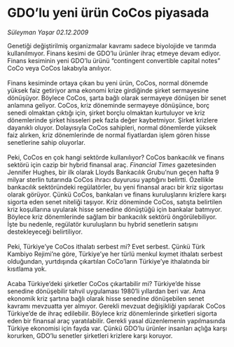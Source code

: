 # GDO’lu yeni ürün CoCos piyasada

*Süleyman Yaşar 02.12.2009*

<div class="taraf_structure_2col_1zq">
<div class="margen_n">



 <p>Genetiği değiştirilmiş organizmalar kavramı sadece biyolojide ve tarımda kullanılmıyor. Finans kesimi de GDO’lu ürünler ihraç etmeye devam ediyor. Finans kesiminin yeni GDO’lu ürünü “contingent convertible capital notes” CoCo veya CoCos lakabıyla anılıyor. <br/><br/>Finans kesiminde ortaya çıkan bu yeni ürün, CoCos, normal dönemde yüksek faiz getiriyor ama ekonomi krize girdiğinde şirket sermayesine dönüşüyor. Böylece CoCos, şarta bağlı olarak sermayeye dönüşen bir senet anlamına geliyor. CoCos, kriz döneminde sermayeye dönüşünce, borç senedi olmaktan çıktığı için, şirket borçlu olmaktan kurtuluyor ve kriz dönemlerinde şirket hisseleri pek fazla değer kaybetmiyor. Şirket krizlere dayanıklı oluyor. Dolayısıyla CoCos sahipleri, normal dönemlerde yüksek faiz alırken, kriz dönemlerinde de normal fiyatlardan işlem gören hisse senetlerine sahip oluyorlar. <br/><br/>Peki, CoCos en çok hangi sektörde kullanılıyor? CoCos bankacılık ve finans sektörü için cazip bir hybrid finansal araç. <i>Financial Times</i> gazetesinden Jennifer Hughes, bir ilk olarak Lloyds Bankacılık Grubu’nun geçen hafta 9 milyar sterlin tutarında CoCos ihracı duyurusu yaptığını belirtti. Özellikle bankacılık sektöründeki regülatörler, bu yeni finansal aracı bir kriz sigortası olarak görüyor. Çünkü CoCos, bankaları ve finans kuruluşlarını krizlere karşı sigorta eden senet niteliği taşıyor. Kriz döneminde CoCos, satışta belirtilen kriz koşullarına uyularak hisse senedine dönüştüğü için bankalar batmıyor. Böylece kriz dönemlerinde sağlam bir bankacılık sektörü öngörülebiliyor. İşte bu nedenle, regülatör kuruluşların bu hybrid senetlerin satışını destekleyeceği belirtiliyor. <br/><br/>Peki, Türkiye’ye CoCos ithalatı serbest mi? Evet serbest. Çünkü Türk Kambiyo Rejimi’ne göre, Türkiye’ye her türlü menkul kıymet ithalatı serbest olduğundan, yurtdışında çıkartılan CoCo’ların Türkiye’ye ithalatında bir kısıtlama yok. <br/><br/>Acaba Türkiye’deki şirketler CoCos çıkartabilir mi? Türkiye’de hisse senedine dönüşebilir tahvil uygulaması 1980’li yıllardan beri var. Ama ekonomik kriz şartına bağlı olarak hisse senedine dönüşebilen senet kavramı mevzuatta yer almıyor. Gerekli mevzuat değişikliği yapılarak CoCos Türkiye’de de ihraç edilebilir. Böylece kriz dönemlerinde şirketleri sigorta eden bir finansal araç yaratılabilir. Gerekli yasal düzenlemenin yapılmasında Türkiye ekonomisi için fayda var. Çünkü GDO’lu ürünler insanları açlığa karşı korurken, GDO’lu senetler şirketleri krizlere karşı koruyor.</p>
<br/>
<br/>
<br/>



<br/>


<div id="taraf_not">
</div>

</div>


</div>
